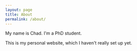 ```yaml
---
layout: page
title: About
permalink: /about/
---
```


My name is Chad. I'm a PhD student.

This is my personal website, which I haven't really set up yet.
